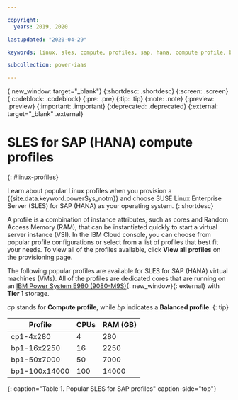 ```yaml
---

copyright:
  years: 2019, 2020

lastupdated: "2020-04-29"

keywords: linux, sles, compute, profiles, sap, hana, compute profile, balanced profile, e980

subcollection: power-iaas

---
```


{:new_window: target="_blank"}
{:shortdesc: .shortdesc}
{:screen: .screen}
{:codeblock: .codeblock}
{:pre: .pre}
{:tip: .tip}
{:note: .note}
{:preview: .preview}
{:important: .important}
{:deprecated: .deprecated}
{:external: target="_blank" .external}

# SLES for SAP (HANA) compute profiles
{: #linux-profiles}

Learn about popular Linux profiles when you provision a {{site.data.keyword.powerSys_notm}} and choose SUSE Linux Enterprise Server (SLES) for SAP (HANA) as your operating system.
{: shortdesc}

A profile is a combination of instance attributes, such as cores and Random Access Memory (RAM), that can be instantiated quickly to start a virtual server instance (VSI). In the IBM Cloud console, you can choose from popular profile configurations or select from a list of profiles that best fit your needs. To view all of the profiles available, click **View all profiles** on the provisioning page.

The following popular profiles are available for SLES for SAP (HANA) virtual machines (VMs). All of the profiles are dedicated cores that are running on an [IBM Power System E980 (9080-M9S)](https://www.ibm.com/downloads/cas/VX0AM0EP){: new_window}{: external} with **Tier 1** storage.

*cp* stands for **Compute profile**, while *bp* indicates a **Balanced profile**.
{: tip}

| Profile       | CPUs | RAM (GB) |
| ------------- | ---- | -------- |
| cp1-4x280     | 4    | 280      |
| bp1-16x2250   | 16   | 2250     |
| bp1-50x7000   | 50   | 7000     |
| bp1-100x14000 | 100  | 14000    |
{: caption="Table 1. Popular SLES for SAP profiles" caption-side="top"}
